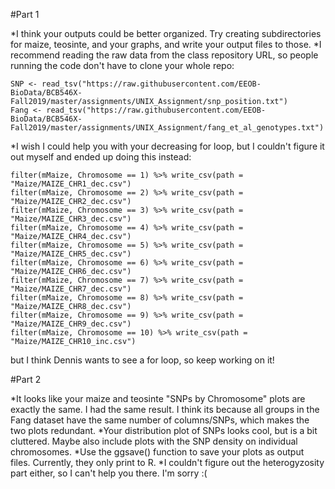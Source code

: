 #Part 1

*I think your outputs could be better organized. Try creating subdirectories for maize, teosinte, and your graphs, and write your output files to those.
*I recommend reading the raw data from the class repository URL, so people running the code don't have to clone your whole repo:
```{r}
SNP <- read_tsv("https://raw.githubusercontent.com/EEOB-BioData/BCB546X-Fall2019/master/assignments/UNIX_Assignment/snp_position.txt")
Fang <- read_tsv("https://raw.githubusercontent.com/EEOB-BioData/BCB546X-Fall2019/master/assignments/UNIX_Assignment/fang_et_al_genotypes.txt")
```
*I wish I could help you with your decreasing for loop, but I couldn't figure it out myself and ended up doing this instead:
```{r}
filter(mMaize, Chromosome == 1) %>% write_csv(path = "Maize/MAIZE_CHR1_dec.csv")
filter(mMaize, Chromosome == 2) %>% write_csv(path = "Maize/MAIZE_CHR2_dec.csv")
filter(mMaize, Chromosome == 3) %>% write_csv(path = "Maize/MAIZE_CHR3_dec.csv")
filter(mMaize, Chromosome == 4) %>% write_csv(path = "Maize/MAIZE_CHR4_dec.csv")
filter(mMaize, Chromosome == 5) %>% write_csv(path = "Maize/MAIZE_CHR5_dec.csv")
filter(mMaize, Chromosome == 6) %>% write_csv(path = "Maize/MAIZE_CHR6_dec.csv")
filter(mMaize, Chromosome == 7) %>% write_csv(path = "Maize/MAIZE_CHR7_dec.csv")
filter(mMaize, Chromosome == 8) %>% write_csv(path = "Maize/MAIZE_CHR8_dec.csv")
filter(mMaize, Chromosome == 9) %>% write_csv(path = "Maize/MAIZE_CHR9_dec.csv")
filter(mMaize, Chromosome == 10) %>% write_csv(path = "Maize/MAIZE_CHR10_inc.csv")
```
but I think Dennis wants to see a for loop, so keep working on it!

#Part 2

*It looks like your maize and teosinte "SNPs by Chromosome" plots are exactly the same. I had the same result. I think its because all groups in the Fang dataset have the same number of columns/SNPs, which makes the two plots redundant.
*Your distribution plot of SNPs looks cool, but is a bit cluttered. Maybe also include plots with the SNP density on individual chromosomes.
*Use the ggsave() function to save your plots as output files. Currently, they only print to R.
*I couldn't figure out the heterogyzosity part either, so I can't help you there. I'm sorry :(
